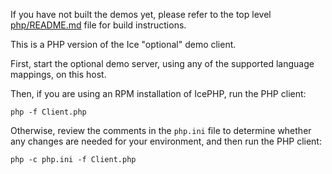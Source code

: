 If you have not built the demos yet, please refer to the top level
[php/README.md](../../README.md) file for build instructions.

This is a PHP version of the Ice "optional" demo client.

First, start the optional demo server, using any of the supported
language mappings, on this host.

Then, if you are using an RPM installation of IcePHP, run the PHP
client:

```
php -f Client.php
```

Otherwise, review the comments in the `php.ini` file to determine whether
any changes are needed for your environment, and then run the PHP
client:

```
php -c php.ini -f Client.php
```
